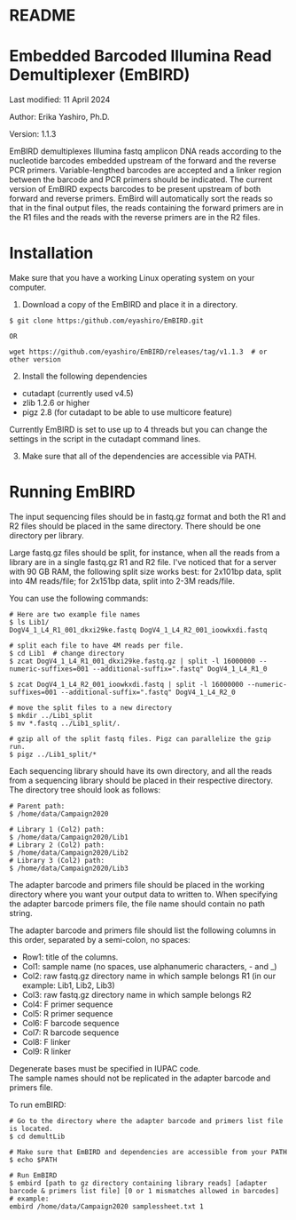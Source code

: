 # README

# Embedded Barcoded Illumina Read Demultiplexer (EmBIRD)

Last modified: 11 April 2024

Author: Erika Yashiro, Ph.D.

Version: 1.1.3


EmBIRD demultiplexes Illumina fastq amplicon DNA reads according to the nucleotide barcodes embedded upstream of the forward and the reverse PCR primers. Variable-lengthed barcodes are accepted and a linker region between the barcode and PCR primers should be indicated. The current version of EmBIRD expects barcodes to be present upstream of both forward and reverse primers. EmBird will automatically sort the reads so that in the final output files, the reads containing the forward primers are in the R1 files and the reads with the reverse primers are in the R2 files.

# Installation

Make sure that you have a working Linux operating system on your computer.

1. Download a copy of the EmBIRD and place it in a directory.
```
$ git clone https:/github.com/eyashiro/EmBIRD.git

OR

wget https://github.com/eyashiro/EmBIRD/releases/tag/v1.1.3  # or other version
```

2. Install the following dependencies

* cutadapt (currently used v4.5)
* zlib 1.2.6 or higher
* pigz 2.8 (for cutadapt to be able to use multicore feature)

Currently EmBIRD is set to use up to 4 threads but you can change the settings in the script in the cutadapt command lines.

3. Make sure that all of the dependencies are accessible via PATH.

# Running EmBIRD

The input sequencing files should be in fastq.gz format and both the R1 and R2 files should be placed in the same directory. There should be one directory per library.

Large fastq.gz files should be split, for instance, when all the reads from a library are in a single fastq.gz R1 and R2 file. I've noticed that for a server with 90 GB RAM, the following split size works best: for 2x101bp data, split into 4M reads/file; for 2x151bp data, split into 2-3M reads/file.

You can use the following commands:

```
# Here are two example file names
$ ls Lib1/
DogV4_1_L4_R1_001_dkxi29ke.fastq DogV4_1_L4_R2_001_ioowkxdi.fastq

# split each file to have 4M reads per file.
$ cd Lib1  # change directory
$ zcat DogV4_1_L4_R1_001_dkxi29ke.fastq.gz | split -l 16000000 --numeric-suffixes=001 --additional-suffix=".fastq" DogV4_1_L4_R1_0

$ zcat DogV4_1_L4_R2_001_ioowkxdi.fastq | split -l 16000000 --numeric-suffixes=001 --additional-suffix=".fastq" DogV4_1_L4_R2_0

# move the split files to a new directory
$ mkdir ../Lib1_split
$ mv *.fastq ../Lib1_split/.

# gzip all of the split fastq files. Pigz can parallelize the gzip run.
$ pigz ../Lib1_split/*
```

Each sequencing library should have its own directory, and all the reads from a sequencing library should be placed in their respective directory. The directory tree should look as follows:

```
# Parent path:
$ /home/data/Campaign2020

# Library 1 (Col2) path:
$ /home/data/Campaign2020/Lib1
# Library 2 (Col2) path:
$ /home/data/Campaign2020/Lib2
# Library 3 (Col2) path:
$ /home/data/Campaign2020/Lib3
```

The adapter barcode and primers file should be placed in the working directory where you want your output data to written to. When specifying the adapter barcode primers file, the file name should contain no path string.

The adapter barcode and primers file should list the following columns in this order, separated by a semi-colon, no spaces:
* Row1: title of the columns.
* Col1: sample name (no spaces, use alphanumeric characters, - and _)
* Col2: raw fastq.gz directory name in which sample belongs R1 (in our example: Lib1, Lib2, Lib3)
* Col3: raw fastq.gz directory name in which sample belongs R2
* Col4: F primer sequence
* Col5: R primer sequence
* Col6: F barcode sequence
* Col7: R barcode sequence
* Col8: F linker
* Col9: R linker

Degenerate bases must be specified in IUPAC code. \
The sample names should not be replicated in the adapter barcode and primers file.

To run emBIRD:
```
# Go to the directory where the adapter barcode and primers list file is located.
$ cd demultLib

# Make sure that EmBIRD and dependencies are accessible from your PATH
$ echo $PATH

# Run EmBIRD
$ embird [path to gz directory containing library reads] [adapter barcode & primers list file] [0 or 1 mismatches allowed in barcodes]
# example:
embird /home/data/Campaign2020 samplessheet.txt 1
```
